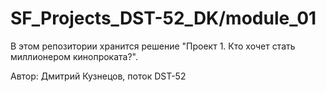 # SF_Projects_DST-52_DK/module_01

В этом репозитории хранится решениe "Проект 1. Кто хочет стать миллионером кинопроката?".

Автор: Дмитрий Кузнецов, поток DST-52

